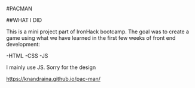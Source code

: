 #PACMAN

##WHAT I DID

This is a mini project part of IronHack bootcamp.
The goal was to create a game using what we have learned in the first few weeks of front end development:

-HTML
-CSS
-JS

I mainly use JS. Sorry for the design

https://knandraina.github.io/pac-man/


